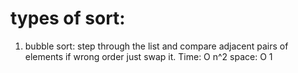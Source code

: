 # types of sort:
1. bubble sort:
step through the list and compare adjacent pairs of elements if wrong order just swap it.
Time: O n^2
space: O 1



